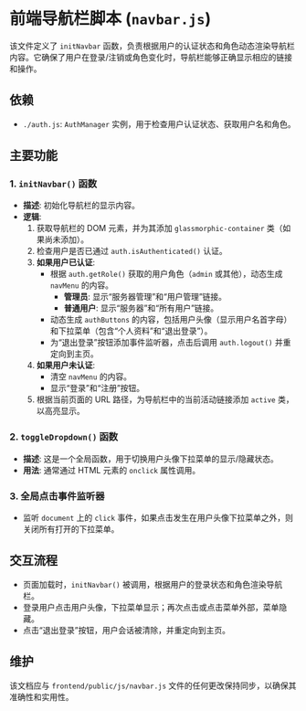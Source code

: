 # 前端导航栏脚本 (`navbar.js`)

该文件定义了 `initNavbar` 函数，负责根据用户的认证状态和角色动态渲染导航栏内容。它确保了用户在登录/注销或角色变化时，导航栏能够正确显示相应的链接和操作。

## 依赖

-   `./auth.js`: `AuthManager` 实例，用于检查用户认证状态、获取用户名和角色。

## 主要功能

### 1. `initNavbar()` 函数

-   **描述**: 初始化导航栏的显示内容。
-   **逻辑**:
    1.  获取导航栏的 DOM 元素，并为其添加 `glassmorphic-container` 类（如果尚未添加）。
    2.  检查用户是否已通过 `auth.isAuthenticated()` 认证。
    3.  **如果用户已认证**:
        -   根据 `auth.getRole()` 获取的用户角色（`admin` 或其他），动态生成 `navMenu` 的内容。
            -   **管理员**: 显示“服务器管理”和“用户管理”链接。
            -   **普通用户**: 显示“服务器”和“所有用户”链接。
        -   动态生成 `authButtons` 的内容，包括用户头像（显示用户名首字母）和下拉菜单（包含“个人资料”和“退出登录”）。
        -   为“退出登录”按钮添加事件监听器，点击后调用 `auth.logout()` 并重定向到主页。
    4.  **如果用户未认证**:
        -   清空 `navMenu` 的内容。
        -   显示“登录”和“注册”按钮。
    5.  根据当前页面的 URL 路径，为导航栏中的当前活动链接添加 `active` 类，以高亮显示。

### 2. `toggleDropdown()` 函数

-   **描述**: 这是一个全局函数，用于切换用户头像下拉菜单的显示/隐藏状态。
-   **用法**: 通常通过 HTML 元素的 `onclick` 属性调用。

### 3. 全局点击事件监听器

-   监听 `document` 上的 `click` 事件，如果点击发生在用户头像下拉菜单之外，则关闭所有打开的下拉菜单。

## 交互流程

-   页面加载时，`initNavbar()` 被调用，根据用户的登录状态和角色渲染导航栏。
-   登录用户点击用户头像，下拉菜单显示；再次点击或点击菜单外部，菜单隐藏。
-   点击“退出登录”按钮，用户会话被清除，并重定向到主页。

## 维护

该文档应与 `frontend/public/js/navbar.js` 文件的任何更改保持同步，以确保其准确性和实用性。
